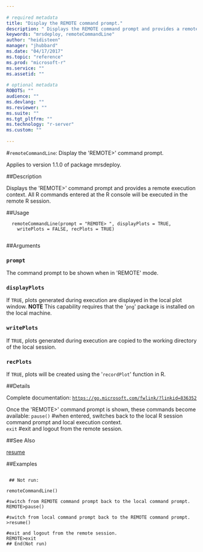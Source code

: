 ```yaml
--- 
 
# required metadata 
title: "Display the REMOTE command prompt." 
description: " Displays the REMOTE command prompt and provides a remote execution context.  All R commands entered at the R console will be executed in the remote R session. " 
keywords: "mrsdeploy, remoteCommandLine" 
author: "heidisteen" 
manager: "jhubbard" 
ms.date: "04/17/2017" 
ms.topic: "reference" 
ms.prod: "microsoft-r" 
ms.service: "" 
ms.assetid: "" 
 
# optional metadata 
ROBOTS: "" 
audience: "" 
ms.devlang: "" 
ms.reviewer: "" 
ms.suite: "" 
ms.tgt_pltfrm: "" 
ms.technology: "r-server" 
ms.custom: "" 
 
--- 
```

 
 
 
 
 #`remoteCommandLine`: Display the 'REMOTE>' command prompt.

 Applies to version 1.1.0 of package mrsdeploy.
 
 ##Description
 
Displays the 'REMOTE>' command prompt and provides a remote execution context.  All R commands
entered at the R console will be executed in the remote R session.
 
 
 ##Usage

```   
  remoteCommandLine(prompt = "REMOTE> ", displayPlots = TRUE,
    writePlots = FALSE, recPlots = TRUE)
 
```
 
 ##Arguments

   
  
 ### `prompt`
 The command prompt to be shown when in 'REMOTE' mode. 
  
  
  
 ### `displayPlots`
 If `TRUE`, plots generated during execution are displayed in the local plot window. **NOTE** This capability requires that the '`png`' package is installed on the local machine. 
  
  
  
 ### `writePlots`
 If `TRUE`, plots generated during execution are copied to the working directory of the local session. 
  
  
  
 ### `recPlots`
 If `TRUE`, plots will be created using the '`recordPlot`' function in R. 
  
 
 
 ##Details
 
Complete documentation: [`https://go.microsoft.com/fwlink/?linkid=836352`](https://go.microsoft.com/fwlink/?linkid=836352)


Once the 'REMOTE>' command prompt is shown, these commands become available:
`pause()` #when entered, switches back to the local R session command prompt and local execution context.  
`exit` #exit and logout from the remote session.
 
 
 ##See Also
 
[resume](../../mrsdeploy/packagehelp/resume.md)
   
 ##Examples

 ```
   
  ## Not run:
 
remoteCommandLine()

#switch from REMOTE command prompt back to the local command prompt.
REMOTE>pause()

#switch from local command prompt back to the REMOTE command prompt.
>resume()

#exit and logout from the remote session.
REMOTE>exit
 ## End(Not run) 
  
 
```
 
 
